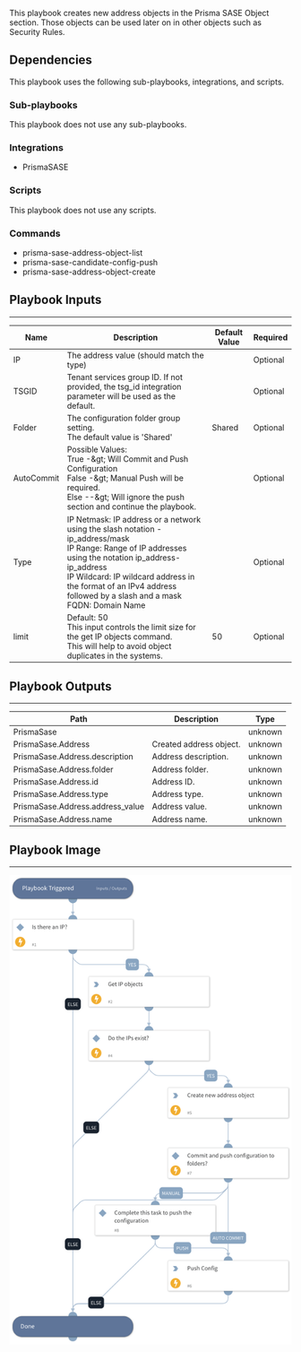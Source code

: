 This playbook creates new address objects in the Prisma SASE Object section. Those objects can be used later on in other objects such as Security Rules.

## Dependencies

This playbook uses the following sub-playbooks, integrations, and scripts.

### Sub-playbooks

This playbook does not use any sub-playbooks.

### Integrations

* PrismaSASE

### Scripts

This playbook does not use any scripts.

### Commands

* prisma-sase-address-object-list
* prisma-sase-candidate-config-push
* prisma-sase-address-object-create

## Playbook Inputs

---

| **Name** | **Description** | **Default Value** | **Required** |
| --- | --- | --- | --- |
| IP | The address value \(should match the type\) |  | Optional |
| TSGID | Tenant services group ID. If not provided, the tsg_id integration parameter will be used as the default. |  | Optional |
| Folder | The configuration folder group setting.<br/>The default value is 'Shared' | Shared | Optional |
| AutoCommit | Possible Values:<br/>True -&amp;gt; Will Commit and Push Configuration<br/>False -&amp;gt; Manual Push will be required.<br/>Else --&amp;gt; Will ignore the push section and continue the playbook. |  | Optional |
| Type | IP Netmask: IP address or a network using the slash notation - ip_address/mask<br/>IP Range: Range of IP addresses using the notation ip_address-ip_address<br/>IP Wildcard: IP wildcard address in the format of an IPv4 address followed by a slash and a mask<br/>FQDN: Domain Name |  | Optional |
| limit | Default: 50 <br/>This input controls the limit size for the get IP objects command.<br/>This will help to avoid object duplicates in the systems.<br/> | 50 | Optional |

## Playbook Outputs

---

| **Path** | **Description** | **Type** |
| --- | --- | --- |
| PrismaSase |  | unknown |
| PrismaSase.Address | Created address object. | unknown |
| PrismaSase.Address.description | Address description. | unknown |
| PrismaSase.Address.folder | Address folder. | unknown |
| PrismaSase.Address.id | Address ID. | unknown |
| PrismaSase.Address.type | Address type. | unknown |
| PrismaSase.Address.address_value | Address value. | unknown |
| PrismaSase.Address.name | Address name. | unknown |

## Playbook Image

---

![Prisma SASE - Create Address Object](../doc_files/Prisma_SASE_-_Create_Address_Object.png)
